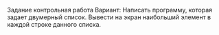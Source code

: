 Задание контрольная работа
Вариант: Написать программу, которая задает двумерный список. Вывести на
экран наибольший элемент в каждой строке данного списка.
